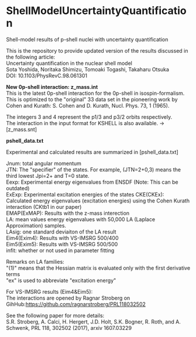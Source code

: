 # ShellModelUncertaintyQuantification
Shell-model results of p-shell nuclei with uncertainty quantification

This is the repository to provide updated version of the results discussed in the following article:  
Uncertainty quantification in the nuclear shell model  
Sota Yoshida, Noritaka Shimizu, Tomoaki Togashi, Takaharu Otsuka  
DOI: 10.1103/PhysRevC.98.061301  

**New 0p-shell interaction: z_mass.int**  
This is the latest 0p-shell interaction for the 0p-shell in isospin-formalism.  This is optimized to the "original" 33 data set in the pioneering work by Cohen and Kurath: S. Cohen and D. Kurath, Nucl. Phys. 73, 1 (1965).  

The integers 3 and 4 represent the p1/3 and p3/2 orbits respectively.  
The interaction in the input format for KSHELL is also available. -> [z_mass.snt]  

**pshell_data.txt**

Experimental and calculated results are summarized in [pshell_data.txt]

Jnum: total angular momentum  
JTN: The "specifier" of the states. For example, (JTN=2+0,3) means the third lowest Jpi=2+ and T=0 state.  
Eexp: Experimental energy eigenvalues from ENSDF (Note: This can be outdated)  
ExExp: Experimental excitation energies of the states 
CKE(CKEx): Calculated energy eigenvalues (excitation energies) using the Cohen Kurath interaction (CKtb1 in our paper)    
EMAP(ExMAP): Results with the z-mass interection  
LA: mean values energy eigenvalues with 50,000 LA (Laplace Approximation) samples.  
LAsig: one standard deviaiton of the LA result  
Eim4(Exim4): Results with VS-IMSRG 500/400  
Eim5(Exim5): Results with VS-IMSRG 500/500  
infit: whether or not used in parameter fitting  

Remarks on LA families:  
"(1)" means that the Hessian matrix is evaluated only with the first derivative terms  
"ex" is used to abbreviate "excitation energy"  

For VS-IMSRG results (Eim4&Eim5):  
The interactions are opened by Ragnar Stroberg on GihHub:https://github.com/ragnarstroberg/PRL118032502

See the following paper for more details:  
S.R. Stroberg, A. Calci, H. Hergert, J.D. Holt, S.K. Bogner, R. Roth, and A. Schwenk,  PRL 118, 302502 (2017), arxiv 1607.03229  

